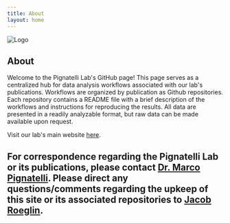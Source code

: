 ```yaml
---
title: About
layout: home
---
```

![Logo](Pignatelli-Lab/pignatelli-lab.github.io/pignatelli_lab_logo.png)

## About
Welcome to the Pignatelli Lab's GitHub page!
This page serves as a centralized hub for data analysis workflows associated with our lab's publications. Workflows are organized by publication as Github repositories. Each repository contains a README file with a brief description of the workflows and instructions for reproducing the results. All data are presented in a readily analyzable format, but raw data can be made available upon request.

Visit our lab's main website [here](https://pignatellilab.org).

For correspondence regarding the Pignatelli Lab or its publications, please contact [Dr. Marco Pignatelli](mailto:marco.pignatelli@wustl.edu?subject=Pignatelli%20Lab%20Correspondence).
Please direct any questions/comments regarding the upkeep of this site or its associated repositories to [Jacob Roeglin](mailto:jacob.roeglin@wustl.edu?subject=Pignatelli%Lab%Github%Page).
----

